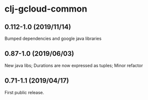 # clj-gcloud-common

## 0.112-1.0 (2019/11/14)

Bumped dependencies and google java libraries

## 0.87-1.0 (2019/06/03)

New java libs; Durations are now expressed as tuples; Minor refactor

## 0.71-1.1 (2019/04/17)

First public release.
